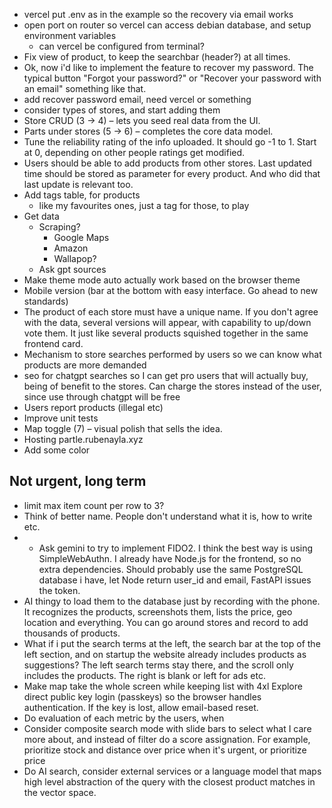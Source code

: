 - vercel put .env as in the example so the recovery via email works
- open port on router so vercel can access debian database, and setup environment variables
    - can vercel be configured from terminal?
- Fix view of product, to keep the searchbar (header?) at all times.
- Ok, now i'd like to implement the feature to recover my password. The typical button "Forgot your password?" or "Recover your password with an email" something like that.
- add recover password email, need vercel or something
- consider types of stores, and start adding them
- Store CRUD (3 → 4) – lets you seed real data from the UI.
- Parts under stores (5 → 6) – completes the core data model.
- Tune the reliability rating of the info uploaded. It should go -1 to 1. Start at 0, depending on other people ratings get modified.
- Users should be able to add products from other stores. Last updated time should be stored as parameter for every product. And who did that last update is relevant too.
- Add tags table, for products
    - like my favourites ones, just a tag for those, to play
- Get data
    - Scraping?
        - Google Maps
        - Amazon
        - Wallapop?
    - Ask gpt sources
- Make theme mode auto actually work based on the browser theme
- Mobile version (bar at the bottom with easy interface. Go ahead to new standards)
- The product of each store must have a unique name. If you don't agree with the data, several versions will appear, with capability to up/down vote them. It just like several products squished together in the same frontend card.
- Mechanism to store searches performed by users so we can know what products are more demanded
- seo for chatgpt searches so I can get pro users that will actually buy, being of benefit to the stores. Can charge the stores instead of the user, since use through chatgpt will be free
- Users report products (illegal etc)
- Improve unit tests
- Map toggle (7) – visual polish that sells the idea.
- Hosting partle.rubenayla.xyz
- Add some color

## Not urgent, long term
- limit max item count per row to 3?
- Think of better name. People don't understand what it is, how to write etc.
- - Ask gemini to try to implement FIDO2. I think the best way is using SimpleWebAuthn. I already have Node.js for the frontend, so no extra dependencies. Should probably use the same PostgreSQL database i have, let Node return user_id and email, FastAPI issues the token.
- AI thingy to load them to the database just by recording with the phone. It recognizes the products, screenshots them, lists the price, geo location and everything. You can go around stores and record to add thousands of products.
- What if i put the search terms at the left, the search bar at the top of the left section, and on startup the website already includes products as suggestions? The left search terms stay there, and the scroll only includes the products. The right is blank or left for ads etc.
- Make map take the whole screen while keeping list with 4xl
Explore direct public key login (passkeys) so the browser handles authentication. If the key is lost, allow email-based reset.
- Do evaluation of each metric by the users, when
- Consider composite search mode with slide bars to select what I care more about, and instead of filter do a score assignation. For example, prioritize stock and distance over price when it's urgent, or prioritize price 
- Do AI search, consider external services or a language model that maps high level abstraction of the query with the closest product matches in the vector space.